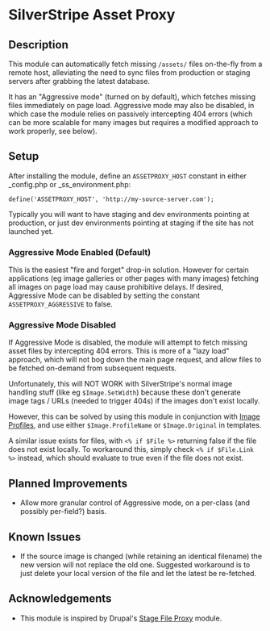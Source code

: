 # SilverStripe Asset Proxy

## Description

This module can automatically fetch missing `/assets/` files on-the-fly from a remote host, alleviating the need to sync files from production or staging servers after grabbing the latest database.

It has an "Aggressive mode" (turned on by default), which fetches missing files immediately on page load.  Aggressive mode may also be disabled, in which case the module relies on passively intercepting 404 errors (which can be more scalable for many images but requires a modified approach to work properly, see below).

## Setup

After installing the module, define an `ASSETPROXY_HOST` constant in either _config.php or _ss_environment.php:

```
define('ASSETPROXY_HOST', 'http://my-source-server.com');
```

Typically you will want to have staging and dev environments pointing at production, or just dev environments pointing at staging if the site has not launched yet.

### Aggressive Mode Enabled (Default)

This is the easiest "fire and forget" drop-in solution.  However for certain applications (eg image galleries or other pages with many images) fetching all images on page load may cause prohibitive delays.  If desired, Aggressive Mode can be disabled by setting the constant `ASSETPROXY_AGGRESSIVE` to false. 


### Aggressive Mode Disabled

If Aggressive Mode is disabled, the module will attempt to fetch missing asset files by intercepting 404 errors.  This is more of a "lazy load" approach, which will not bog down the main page request, and allow files to be fetched on-demand from subsequent requests.

Unfortunately, this will NOT WORK with SilverStripe's normal image handling stuff (like eg `$Image.SetWidth`) because these don't generate image tags / URLs (needed to trigger 404s) if the images don't exist locally.

However, this can be solved by using this module in conjunction with [Image Profiles](https://github.com/bcairns/silverstripe-imageprofiles), and use either `$Image.ProfileName` or `$Image.Original` in templates.

A similar issue exists for files, with `<% if $File %>` returning false if the file does not exist locally.  To workaround this, simply check `<% if $File.Link %>` instead, which should evaluate to true even if the file does not exist.

## Planned Improvements

* Allow more granular control of Aggressive mode, on a per-class (and possibly per-field?) basis.

## Known Issues

* If the source image is changed (while retaining an identical filename) the new version will not replace the old one.  Suggested workaround is to just delete your local version of the file and let the latest be re-fetched.


## Acknowledgements

* This module is inspired by Drupal's [Stage File Proxy](https://www.drupal.org/project/stage_file_proxy) module.
